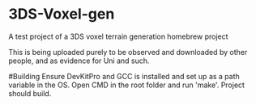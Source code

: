 # 3DS-Voxel-gen
A test project of a 3DS voxel terrain generation homebrew project

This is being uploaded purely to be observed and downloaded by other people, and as evidence for Uni and such.

#Building
Ensure DevKitPro and GCC is installed and set up as a path variable in the OS. Open CMD in the root folder and run 'make'. Project should build. 
